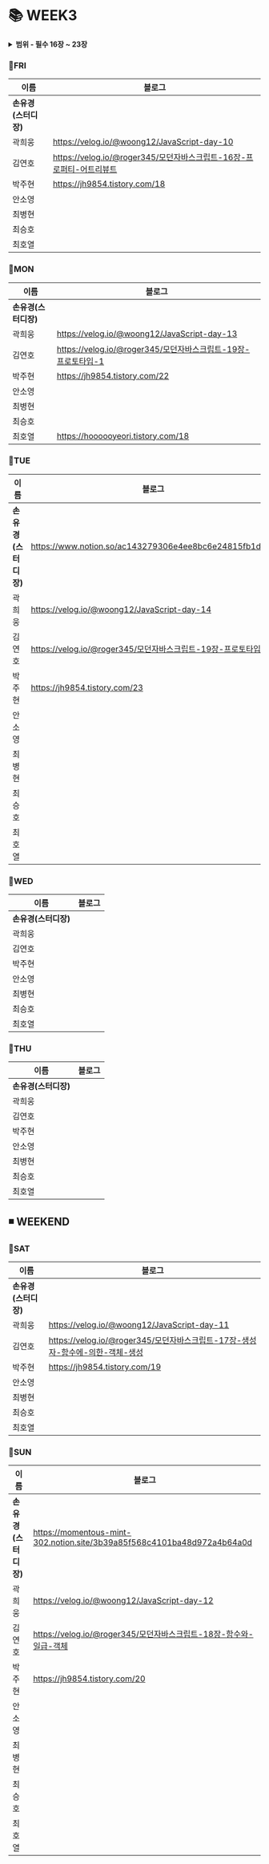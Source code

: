 #  :books: WEEK3
<details>
  <summary><b>범위 - 필수 16장 ~ 23장</b></summary>
  <div markdown="1">
    <ul>
      <li>16장: 프로퍼티 어트리뷰트</li>
      <li>17장: 생성자 함수에 의한 객체 생성</li>
      <li>18장: 함수와 일급 객체</li>
      <li>19장: 프로토타입</li>
      <li>21장: 빌트인 객체</li>
      <li>22장: this</li>
      <li>23장: 실행 컨텍스트</li>
    </ul>
읽어보기- 20장: strict mode
  </div>
</details>

### :pushpin:FRI
|**이름**|**블로그**|
|----------------|-----------------------|
|**손유경(스터디장)**| |
|곽희웅| https://velog.io/@woong12/JavaScript-day-10|
|김연호| https://velog.io/@roger345/모던자바스크립트-16장-프로퍼티-어트리뷰트|
|박주현| https://jh9854.tistory.com/18
|안소영| |
|최병현| |
|최승호| |
|최호열| |


### :pushpin:MON
|**이름**|**블로그**|
|----------------|-----------------------|
|**손유경(스터디장)**| |
|곽희웅| https://velog.io/@woong12/JavaScript-day-13|
|김연호| https://velog.io/@roger345/모던자바스크립트-19장-프로토타입-1|
|박주현| https://jh9854.tistory.com/22
|안소영| |
|최병현| |
|최승호| |
|최호열| https://hoooooyeori.tistory.com/18|

### :pushpin:TUE
|**이름**|**블로그**|
|----------------|-----------------------|
|**손유경(스터디장)**| https://www.notion.so/ac143279306e4ee8bc6e24815fb1dd4e|
|곽희웅| https://velog.io/@woong12/JavaScript-day-14|
|김연호| https://velog.io/@roger345/모던자바스크립트-19장-프로토타입-2|
|박주현| https://jh9854.tistory.com/23
|안소영| |
|최병현| |
|최승호| |
|최호열| |

### :pushpin:WED
|**이름**|**블로그**|
|----------------|-----------------------|
|**손유경(스터디장)**| |
|곽희웅| |
|김연호| |
|박주현| |
|안소영| |
|최병현| |
|최승호| |
|최호열| |

### :pushpin:THU
|**이름**|**블로그**|
|----------------|-----------------------|
|**손유경(스터디장)**| |
|곽희웅| |
|김연호| |
|박주현| |
|안소영| |
|최병현| |
|최승호| |
|최호열| |


## ◾ WEEKEND

### :pushpin:SAT
|**이름**|**블로그**|
|----------------|-----------------------|
|**손유경(스터디장)**| |
|곽희웅| https://velog.io/@woong12/JavaScript-day-11|
|김연호| https://velog.io/@roger345/모던자바스크립트-17장-생성자-함수에-의한-객체-생성|
|박주현| https://jh9854.tistory.com/19
|안소영| |
|최병현| |
|최승호| |
|최호열| |

### :pushpin:SUN
|**이름**|**블로그**|
|----------------|-----------------------|
|**손유경(스터디장)**| https://momentous-mint-302.notion.site/3b39a85f568c4101ba48d972a4b64a0d |
|곽희웅| https://velog.io/@woong12/JavaScript-day-12|
|김연호| https://velog.io/@roger345/모던자바스크립트-18장-함수와-일급-객체|
|박주현| https://jh9854.tistory.com/20
|안소영| |
|최병현| |
|최승호| |
|최호열| |

